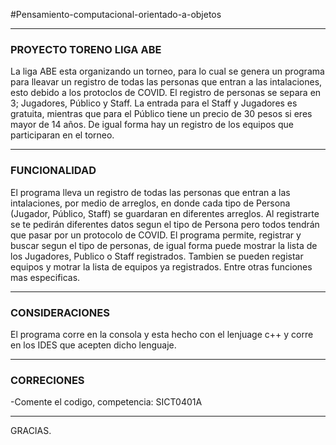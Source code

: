 #Pensamiento-computacional-orientado-a-objetos


-------------------------------------------------------------------------------------------------------------------------------
### PROYECTO TORENO LIGA ABE

La liga ABE esta organizando un torneo, para lo cual se genera un programa para lleavar un registro de todas las personas que entran a las intalaciones, esto debido a los protoclos de COVID. El registro de personas se separa en 3; Jugadores, Público y Staff. La entrada para el Staff y Jugadores es gratuita, mientras que para el Público tiene un precio de 30 pesos si eres mayor de 14 años. De igual forma hay un registro de los equipos que participaran en el torneo.

-------------------------------------------------------------------------------------------------------------------------------
### FUNCIONALIDAD

El programa lleva un registro de todas las personas que entran a las intalaciones, por medio de arreglos, en donde cada tipo de Persona (Jugador, Público, Staff) se guardaran en diferentes arreglos. Al registrarte se te pedirán diferentes datos segun el tipo de Persona pero todos tendrán que pasar por un protocolo de COVID. El programa permite, registrar y buscar segun el tipo de personas, de igual forma puede mostrar la lista de los Jugadores, Publico o Staff registrados. Tambien se pueden registar equipos y motrar la lista de equipos ya registrados. Entre otras funciones mas especificas.

-------------------------------------------------------------------------------------------------------------------------------
### CONSIDERACIONES

El programa corre en la consola y esta hecho con el lenjuage c++ y corre en los IDES que acepten dicho lenguaje.

-------------------------------------------------------------------------------------------------------------------------------
### CORRECIONES
-Comente el codigo, competencia: SICT0401A

-------------------------------------------------------------------------------------------------------------------------------
GRACIAS.
